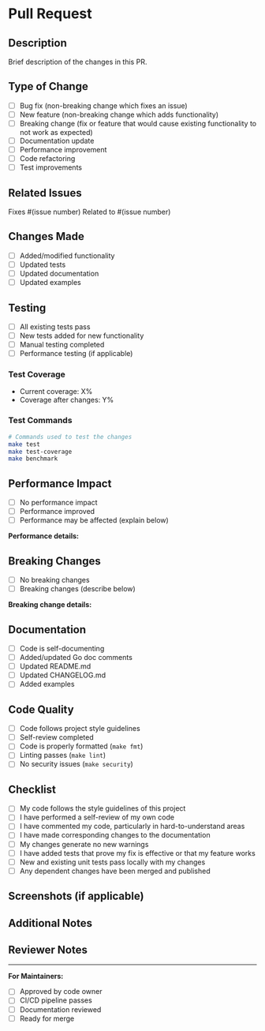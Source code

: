 # Pull Request

## Description
Brief description of the changes in this PR.

## Type of Change
- [ ] Bug fix (non-breaking change which fixes an issue)
- [ ] New feature (non-breaking change which adds functionality)
- [ ] Breaking change (fix or feature that would cause existing functionality to not work as expected)
- [ ] Documentation update
- [ ] Performance improvement
- [ ] Code refactoring
- [ ] Test improvements

## Related Issues
Fixes #(issue number)
Related to #(issue number)

## Changes Made
- [ ] Added/modified functionality
- [ ] Updated tests
- [ ] Updated documentation
- [ ] Updated examples

## Testing
- [ ] All existing tests pass
- [ ] New tests added for new functionality
- [ ] Manual testing completed
- [ ] Performance testing (if applicable)

### Test Coverage
- Current coverage: X%
- Coverage after changes: Y%

### Test Commands
```bash
# Commands used to test the changes
make test
make test-coverage
make benchmark
```

## Performance Impact
- [ ] No performance impact
- [ ] Performance improved
- [ ] Performance may be affected (explain below)

**Performance details:**
<!-- Describe any performance implications -->

## Breaking Changes
- [ ] No breaking changes
- [ ] Breaking changes (describe below)

**Breaking change details:**
<!-- Describe any breaking changes and migration path -->

## Documentation
- [ ] Code is self-documenting
- [ ] Added/updated Go doc comments
- [ ] Updated README.md
- [ ] Updated CHANGELOG.md
- [ ] Added examples

## Code Quality
- [ ] Code follows project style guidelines
- [ ] Self-review completed
- [ ] Code is properly formatted (`make fmt`)
- [ ] Linting passes (`make lint`)
- [ ] No security issues (`make security`)

## Checklist
- [ ] My code follows the style guidelines of this project
- [ ] I have performed a self-review of my own code
- [ ] I have commented my code, particularly in hard-to-understand areas
- [ ] I have made corresponding changes to the documentation
- [ ] My changes generate no new warnings
- [ ] I have added tests that prove my fix is effective or that my feature works
- [ ] New and existing unit tests pass locally with my changes
- [ ] Any dependent changes have been merged and published

## Screenshots (if applicable)
<!-- Add screenshots to help explain your changes -->

## Additional Notes
<!-- Any additional information that reviewers should know -->

## Reviewer Notes
<!-- Specific areas you'd like reviewers to focus on -->

---

**For Maintainers:**
- [ ] Approved by code owner
- [ ] CI/CD pipeline passes
- [ ] Documentation reviewed
- [ ] Ready for merge 
